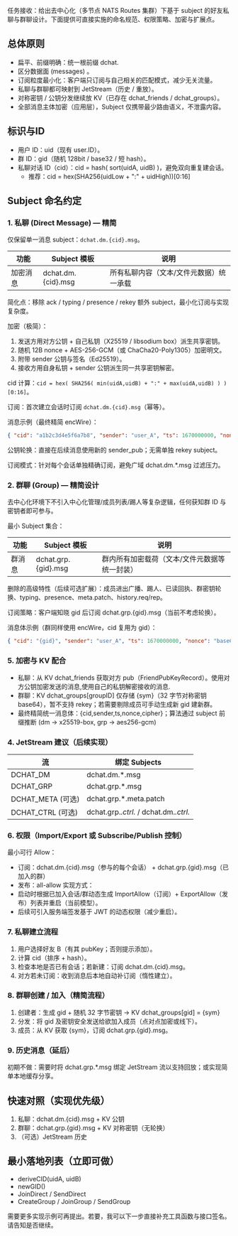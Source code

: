 任务接收：给出去中心化（多节点 NATS Routes 集群）下基于 subject 的好友私聊与群聊设计。下面提供可直接实施的命名规范、权限策略、加密与扩展点。

## 总体原则
- 扁平、前缀明确：统一根前缀 dchat.
- 区分数据面 (messages) 。
- 订阅粒度最小化：客户端只订阅与自己相关的匹配模式，减少无关流量。
- 私聊与群聊都可映射到 JetStream（历史 / 重放）。
- 对称密钥 / 公钥分发继续放 KV（已存在 dchat_friends / dchat_groups）。
- 全部消息主体加密（应用层），Subject 仅携带最少路由语义，不泄露内容。

## 标识与ID
- 用户 ID：uid（现有 user.ID）。
- 群 ID：gid（随机 128bit / base32 / 短 hash）。
- 私聊对话 ID（cid）：cid = hash( sort(uidA, uidB) )，避免双向重复建会话。
  - 推荐：cid = hex(SHA256(uidLow + \":\" + uidHigh))[0:16]

## Subject 命名约定

### 1. 私聊 (Direct Message) — 精简
仅保留单一消息 subject：`dchat.dm.{cid}.msg`。

| 功能     | Subject 模板       | 说明                                    |
| -------- | ------------------ | --------------------------------------- |
| 加密消息 | dchat.dm.{cid}.msg | 所有私聊内容（文本/文件元数据）统一承载 |

简化点：移除 ack / typing / presence / rekey 额外 subject，最小化订阅与实现复杂度。

加密（极简）：
1. 发送方用对方公钥 + 自己私钥（X25519 / libsodium box）派生共享密钥。
2. 随机 12B nonce + AES-256-GCM（或 ChaCha20-Poly1305）加密明文。
3. 附带 sender 公钥与签名（Ed25519）。
4. 接收方用自身私钥 + sender 公钥派生同一共享密钥解密。

cid 计算：`cid = hex( SHA256( min(uidA,uidB) + ":" + max(uidA,uidB) ) )[0:16]`。

订阅：首次建立会话时订阅 `dchat.dm.{cid}.msg`（幂等）。

消息示例（最终精简 encWire）：
```json
{ "cid": "a1b2c3d4e5f6a7b8", "sender": "user_A", "ts": 1670000000, "nonce": "base64-12B", "cipher": "base64" }
```

公钥轮换：直接在后续消息使用新的 sender_pub；无需单独 rekey subject。

订阅模式：针对每个会话单独精确订阅，避免广域 dchat.dm.*.msg 过滤压力。

### 2. 群聊 (Group) — 精简设计
去中心化环境下不引入中心化管理/成员列表/踢人等复杂逻辑，任何获知群 ID 与密钥者即可参与。

最小 Subject 集合：

| 功能   | Subject 模板        | 说明                                          |
| ------ | ------------------- | --------------------------------------------- |
| 群消息 | dchat.grp.{gid}.msg | 群内所有加密载荷（文本/文件元数据等统一封装） |

删除的高级特性（后续可选扩展）：成员进出广播、踢人、已读回执、群密钥轮换、typing、presence、meta.patch、history.req/rep。

订阅策略：客户端知晓 gid 后订阅 dchat.grp.{gid}.msg（当前不考虑轮换）。

消息体示例（群同样使用 encWire，cid 复用为 gid）：
```json
{ "cid": "{gid}", "sender": "user_A", "ts": 1670000000, "nonce": "base64-12B", "cipher": "base64" }
```

### 5. 加密与 KV 配合
- 私聊：从 KV dchat_friends 获取对方 pub（FriendPubKeyRecord）。使用对方公钥加密发送的消息,使用自己的私钥解密接收的消息.
- 群聊：KV dchat_groups[groupID] 仅存储 {sym}（32 字节对称密钥 base64），暂不支持 rekey；若需要剔除成员可手动生成新 gid 建新群。
- 最终精简统一消息体：{cid,sender,ts,nonce,cipher}；算法通过 subject 前缀推断 (dm -> x25519-box, grp -> aes256-gcm)

### 4. JetStream 建议（后续实现）
| 流                | 绑定 Subjects                          |
| ----------------- | -------------------------------------- |
| DCHAT_DM          | dchat.dm.*.msg                         |
| DCHAT_GRP         | dchat.grp.*.msg                        |
| DCHAT_META (可选) | dchat.grp.*.meta.patch                 |
| DCHAT_CTRL (可选) | dchat.grp.*.ctrl.* / dchat.dm.*.ctrl.* |

### 6. 权限（Import/Export 或 Subscribe/Publish 控制）
最小可行 Allow：
- 订阅：dchat.dm.{cid}.msg（参与的每个会话） + dchat.grp.{gid}.msg（已加入的群）
- 发布：all-allow
实现方式：
- 启动时根据已加入会话/群动态生成 ImportAllow（订阅）+ ExportAllow（发布）列表并重启（当前模型）。
- 后续可引入服务端签发基于 JWT 的动态权限（减少重启）。

### 7. 私聊建立流程
1. 用户选择好友 B（有其 pubKey；否则提示添加）。
2. 计算 cid（排序 + hash）。
3. 检查本地是否已有会话；若新建：订阅 dchat.dm.{cid}.msg。
4. 对方若未订阅：收到消息后本地自动补订阅（惰性建立）。

### 8. 群聊创建 / 加入（精简流程）
1. 创建者：生成 gid + 随机 32 字节密钥 -> KV dchat_groups[gid] = {sym}
2. 分发：将 gid 及密钥安全发送给欲加入成员（点对点加密或线下）。
3. 成员：从 KV 获取 {sym}，订阅 dchat.grp.{gid}.msg。

### 9. 历史消息（延后）
初期不做：需要时将 dchat.grp.*.msg 绑定 JetStream 流以支持回放；或实现简单本地缓存分享。

## 快速对照（实现优先级）
1. 私聊：dchat.dm.{cid}.msg + KV 公钥
2. 群聊：dchat.grp.{gid}.msg + KV 对称密钥（无轮换）
3. （可选）JetStream 历史

## 最小落地列表（立即可做）
- deriveCID(uidA, uidB)
- newGID()
- JoinDirect / SendDirect
- CreateGroup / JoinGroup / SendGroup

需要更多实现示例可再提出。若要，我可以下一步直接补充工具函数与接口签名。请告知是否继续。